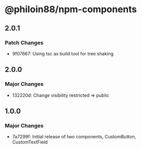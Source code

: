 # @philoin88/npm-components

## 2.0.1

### Patch Changes

- 9f07667: Using tsc as build tool for tree shaking

## 2.0.0

### Major Changes

- 132220d: Change visibility restricted => public

## 1.0.0

### Major Changes

- 7a7299f: Initial release of two components, CustomButton, CustomTextField
